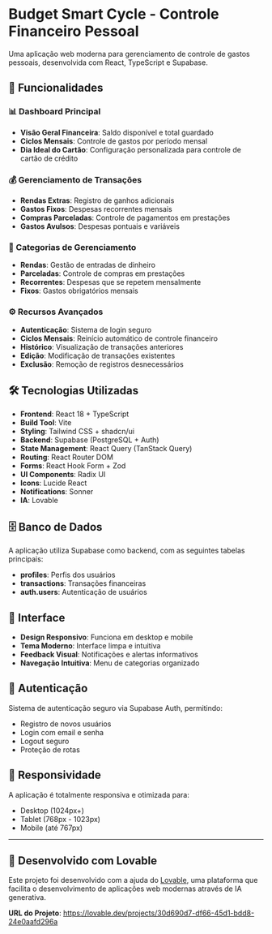 # Budget Smart Cycle - Controle Financeiro Pessoal

Uma aplicação web moderna para gerenciamento de controle de gastos pessoais, desenvolvida com React, TypeScript e Supabase.

## 🚀 Funcionalidades

### 📊 Dashboard Principal

- **Visão Geral Financeira**: Saldo disponível e total guardado
- **Ciclos Mensais**: Controle de gastos por período mensal
- **Dia Ideal do Cartão**: Configuração personalizada para controle de cartão de crédito

### 💰 Gerenciamento de Transações

- **Rendas Extras**: Registro de ganhos adicionais
- **Gastos Fixos**: Despesas recorrentes mensais
- **Compras Parceladas**: Controle de pagamentos em prestações
- **Gastos Avulsos**: Despesas pontuais e variáveis

### 🔄 Categorias de Gerenciamento

- **Rendas**: Gestão de entradas de dinheiro
- **Parceladas**: Controle de compras em prestações
- **Recorrentes**: Despesas que se repetem mensalmente
- **Fixos**: Gastos obrigatórios mensais

### ⚙️ Recursos Avançados

- **Autenticação**: Sistema de login seguro
- **Ciclos Mensais**: Reinício automático de controle financeiro
- **Histórico**: Visualização de transações anteriores
- **Edição**: Modificação de transações existentes
- **Exclusão**: Remoção de registros desnecessários

## 🛠️ Tecnologias Utilizadas

- **Frontend**: React 18 + TypeScript
- **Build Tool**: Vite
- **Styling**: Tailwind CSS + shadcn/ui
- **Backend**: Supabase (PostgreSQL + Auth)
- **State Management**: React Query (TanStack Query)
- **Routing**: React Router DOM
- **Forms**: React Hook Form + Zod
- **UI Components**: Radix UI
- **Icons**: Lucide React
- **Notifications**: Sonner
- **IA**: Lovable

## 🗄️ Banco de Dados

A aplicação utiliza Supabase como backend, com as seguintes tabelas principais:

- **profiles**: Perfis dos usuários
- **transactions**: Transações financeiras
- **auth.users**: Autenticação de usuários

## 🎨 Interface

- **Design Responsivo**: Funciona em desktop e mobile
- **Tema Moderno**: Interface limpa e intuitiva
- **Feedback Visual**: Notificações e alertas informativos
- **Navegação Intuitiva**: Menu de categorias organizado

## 🔐 Autenticação

Sistema de autenticação seguro via Supabase Auth, permitindo:

- Registro de novos usuários
- Login com email e senha
- Logout seguro
- Proteção de rotas

## 📱 Responsividade

A aplicação é totalmente responsiva e otimizada para:

- Desktop (1024px+)
- Tablet (768px - 1023px)
- Mobile (até 767px)

---

## 🚀 Desenvolvido com Lovable

Este projeto foi desenvolvido com a ajuda do [Lovable](https://lovable.dev), uma plataforma que facilita o desenvolvimento de aplicações web modernas através de IA generativa.

**URL do Projeto**: https://lovable.dev/projects/30d690d7-df66-45d1-bdd8-24e0aafd296a